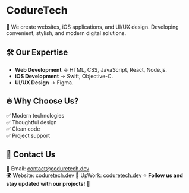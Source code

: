 # CodureTech

🚀 We create websites, iOS applications, and UI/UX design. Developing convenient, stylish, and modern digital solutions.

## 🛠️ Our Expertise

- **Web Development** → HTML, CSS, JavaScript, React, Node.js.
- **iOS Development** → Swift, Objective-C.
- **UI/UX Design** → Figma.

## 🔥 Why Choose Us?
✅ Modern technologies <br/>
✅ Thoughtful design  
✅ Clean code  
✅ Project support  

## 📩 Contact Us
📧 Email: [contact@coduretech.dev](mailto:contact@coduretech.dev)  
🌍 Website: [coduretech.dev](https://coduretech.dev)
🚀 UpWork: [coduretech.dev](https://www.upwork.com/agencies/1896237275146788280/)
⭐ **Follow us and stay updated with our projects!** 🚀
